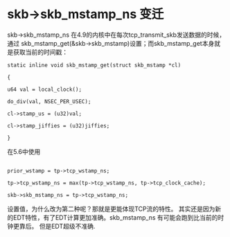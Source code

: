 

# skb->skb_mstamp_ns 变迁

skb->skb_mstamp_ns 在4.9的内核中在每次tcp_transmit_skb发送数据的时候，通过 skb_mstamp_get(&skb->skb_mstamp)设置；而skb_mstamp_get本身就是获取当前的时间戳： 
``` 
static inline void skb_mstamp_get(struct skb_mstamp *cl)

{

u64 val = local_clock();

do_div(val, NSEC_PER_USEC);

cl->stamp_us = (u32)val;

cl->stamp_jiffies = (u32)jiffies;

}
```



在5.6中使用
```

prior_wstamp = tp->tcp_wstamp_ns;

tp->tcp_wstamp_ns = max(tp->tcp_wstamp_ns, tp->tcp_clock_cache);

skb->skb_mstamp_ns = tp->tcp_wstamp_ns;
```

设置值，为什么改为第二种呢？那就是更能体现TCP流的特性。
其实还是因为新的EDT特性，有了EDT计算更加准确。skb_mstamp_ns 有可能会跑到比当前的时钟更靠后。
但是EDT超级不准确.
